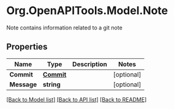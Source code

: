 # Org.OpenAPITools.Model.Note
Note contains information related to a git note

## Properties

Name | Type | Description | Notes
------------ | ------------- | ------------- | -------------
**Commit** | [**Commit**](Commit.md) |  | [optional] 
**Message** | **string** |  | [optional] 

[[Back to Model list]](../README.md#documentation-for-models) [[Back to API list]](../README.md#documentation-for-api-endpoints) [[Back to README]](../README.md)

